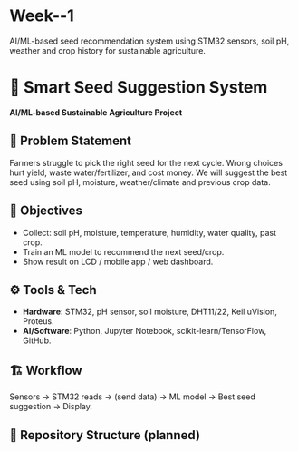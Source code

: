 # Week--1
AI/ML-based seed recommendation system using STM32 sensors, soil pH, weather and crop history for sustainable agriculture.
# 🌱 Smart Seed Suggestion System
**AI/ML-based Sustainable Agriculture Project**

## 📌 Problem Statement
Farmers struggle to pick the right seed for the next cycle. Wrong choices hurt yield, waste water/fertilizer, and cost money. We will suggest the best seed using soil pH, moisture, weather/climate and previous crop data.

## 🎯 Objectives
- Collect: soil pH, moisture, temperature, humidity, water quality, past crop.
- Train an ML model to recommend the next seed/crop.
- Show result on LCD / mobile app / web dashboard.

## ⚙️ Tools & Tech
- **Hardware**: STM32, pH sensor, soil moisture, DHT11/22, Keil uVision, Proteus.
- **AI/Software**: Python, Jupyter Notebook, scikit-learn/TensorFlow, GitHub.

## 🏗️ Workflow
Sensors → STM32 reads → (send data) → ML model → Best seed suggestion → Display.

## 📂 Repository Structure (planned)
